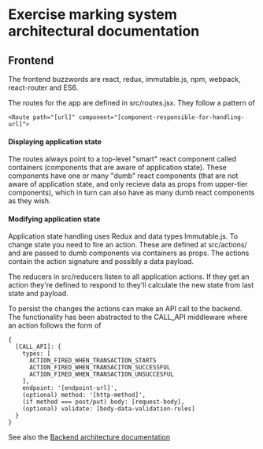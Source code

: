 # Exercise marking system architectural documentation

## Frontend

The frontend buzzwords are react, redux, immutable.js, npm, webpack, react-router and ES6.

The routes for the app are defined in src/routes.jsx. They follow a pattern of 

    <Route path="[url]" component="[component-responsible-for-handling-url]"> 

#### Displaying application state

The routes always point to a top-level "smart" react component called containers (components that are aware of application state). These components have one or many "dumb" react components (that are not aware of application state, and only recieve data as props from upper-tier components), which in turn can also have as many dumb react components as they wish.

#### Modifying application state

Application state handling uses Redux and data types Immutable.js. To change state you need to fire an action. These are defined at src/actions/ and are passed to dumb components via containers as props. The actions contain the action signature and possibly a data payload.

The reducers in src/reducers listen to all application actions. If they get an action they're defined to respond to they'll calculate the new state from last state and payload.

To persist the changes the actions can make an API call to the backend. The functionality has been abstracted to the CALL_API middleware where an action follows the form of

    {
      [CALL_API]: {
        types: [
          ACTION_FIRED_WHEN_TRANSACTION_STARTS
          ACTION_FIRED_WHEN_TRANSACITON_SUCCESSFUL
          ACTION_FIRED_WHEN_TRANSACTION_UNSUCCESFUL
        ],
        endpoint: '[endpoint-url]',
        (optional) method: '[http-method]',
        (if method === post/put) body: [request-body],
        (optional) validate: [body-data-validation-rules]
      }
    }

See also the [Backend architecture documentation](https://github.com/jelmnainen/exerking-back/blob/master/ARCHIDOC.md)
